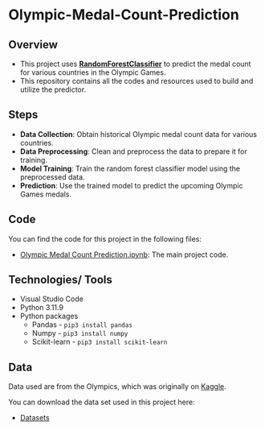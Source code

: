 # Olympic-Medal-Count-Prediction


## Overview

- This project uses [**RandomForestClassifier**](https://www.ibm.com/topics/random-forest) to predict the medal count for various countries in the Olympic Games. 
- This repository contains all the codes and resources used to build and utilize the predictor.

## Steps

- **Data Collection**: Obtain historical Olympic medal count data for various countries.
- **Data Preprocessing**: Clean and preprocess the data to prepare it for training.
- **Model Training**: Train the random forest classifier model using the preprocessed data.
- **Prediction**: Use the trained model to predict the upcoming Olympic Games medals.

## Code

You can find the code for this project in the following files:

- [Olympic Medal Count Prediction.ipynb](https://github.com/Pranav1215/Olympics-Prediction/blob/main/1994.ipynb): The main project code.

## Technologies/ Tools

* Visual Studio Code
* Python 3.11.9
* Python packages
  * Pandas - `pip3 install pandas`
  * Numpy - `pip3 install numpy`
  * Scikit-learn - `pip3 install scikit-learn`


## Data

Data used are from the Olympics, which was originally on [Kaggle](https://www.kaggle.com/datasets/youssefismail20/olympic-games-1994-2024).

You can download the data set used in this project here:
* [Datasets](https://github.com/Pranav1215/Olympics-Prediction/tree/main/archive)